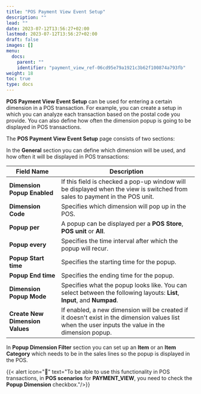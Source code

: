 ```yaml
---
title: "POS Payment View Event Setup"
description: ""
lead: ""
date: 2023-07-12T13:56:27+02:00
lastmod: 2023-07-12T13:56:27+02:00
draft: false
images: []
menu:
  docs:
    parent: ""
    identifier: "payment_view_ref-06cd95e79a1921c3b62f100874a793fb"
weight: 18
toc: true
type: docs
---
```


**POS Payment View Event Setup** can be used for entering a certain dimension in a POS transaction. For example, you can create a setup in which you can analyze each transaction based on the postal code you provide. You can also define how often the dimension popup is going to be displayed in POS transactions. 

The **POS Payment View Event Setup** page consists of two sections:

In the **General** section you can define which dimension will be used, and how often it will be displayed in POS transactions:

| Field Name  | Description |
| ----------- | ----------- |
| **Dimension Popup Enabled** | If this field is checked a pop-up window will be displayed when the view is switched from sales to payment in the POS unit.   |
| **Dimension Code**   | Specifies which dimension will pop up in the POS.        |
| **Popup per**  | A popup can be displayed per a **POS Store**, **POS unit** or **All**. |
| **Popup every** | Specifies the time interval after which the popup will recur. |
| **Popup Start time** | Specifies the starting time for the popup. |
| **Popup End time** | Specifies the ending time for the popup. |
| **Dimension Popup Mode** | Specifies what the popup looks like. You can select between the following layouts: **List**, **Input**, and **Numpad**. |
| **Create New Dimension Values** | If enabled, a new dimension will be created if it doesn't exist in the dimension values list when the user inputs the value in the dimension popup. |

In **Popup Dimension Filter** section you can set up an **Item** or an **Item Category** which needs to be in the sales lines so the popup is displayed in the POS.

{{< alert icon="📝" text="To be able to use this functionality in POS transactions, in <b>POS scenarios</b> for <b>PAYMENT_VIEW</b>, you need to check the <b>Popup Dimension</b> checkbox."/>}}
